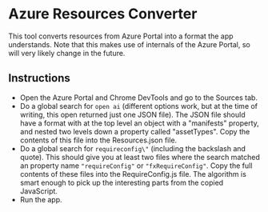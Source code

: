 ﻿# Azure Resources Converter

This tool converts resources from Azure Portal into a format the app understands.
Note that this makes use of internals of the Azure Portal, so will very likely
change in the future.

## Instructions

- Open the Azure Portal and Chrome DevTools and go to the Sources tab.
- Do a global search for `open ai` (different options work, but at the time of
  writing, this open returned just one JSON file). The JSON file should have a
  format with at the top level an object with a "manifests" property, and nested
  two levels down a property called "assetTypes". Copy the contents of this file
  into the Resources.json file.
- Do a global search for `requireconfig\"` (including the backslash and quote).
  This should give you at least two files where the search matched an property
  name `"requireConfig"` or `"fxRequireConfig"`. Copy the full contents of these
  files into the RequireConfig.js file. The algorithm is smart enough to pick up
  the interesting parts from the copied JavaScript.
- Run the app.
